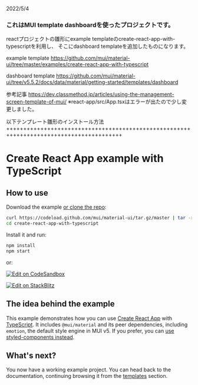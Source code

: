 2022/5/4
### これはMUI template dashboardを使ったプロジェクトです。
reactプロジェクトの雛形にexample templateのcreate-react-app-with-typescriptを利用し、
そこにdashboard templateを追加したものになります。


example template
https://github.com/mui/material-ui/tree/master/examples/create-react-app-with-typescript



dashboard template
https://github.com/mui/material-ui/tree/v5.5.2/docs/data/material/getting-started/templates/dashboard



参考記事
https://dev.classmethod.jp/articles/using-the-management-screen-template-of-mui/
※react-app/src/App.tsxはエラーが出たので少し変更しました。




以下テンプレート雛形のインストール方法
++++++++++++++++++++++++++++++++++++++++++++++++++++++++++++++++++++++++++++++++++++++++
# Create React App example with TypeScript

## How to use

Download the example [or clone the repo](https://github.com/mui/material-ui):

<!-- #default-branch-switch -->

```sh
curl https://codeload.github.com/mui/material-ui/tar.gz/master | tar -xz --strip=2 material-ui-master/examples/create-react-app-with-typescript
cd create-react-app-with-typescript
```

Install it and run:

```sh
npm install
npm start
```

or:

<!-- #default-branch-switch -->

[![Edit on CodeSandbox](https://codesandbox.io/static/img/play-codesandbox.svg)](https://codesandbox.io/s/github/mui/material-ui/tree/master/examples/create-react-app-with-typescript)

<!-- #default-branch-switch -->

[![Edit on StackBlitz](https://developer.stackblitz.com/img/open_in_stackblitz.svg)](https://stackblitz.com/github/mui/material-ui/tree/master/examples/create-react-app-with-typescript)

## The idea behind the example

This example demonstrates how you can use [Create React App](https://github.com/facebookincubator/create-react-app) with [TypeScript](https://github.com/Microsoft/TypeScript).
It includes `@mui/material` and its peer dependencies, including `emotion`, the default style engine in MUI v5.
If you prefer, you can [use styled-components instead](https://mui.com/material-ui/guides/interoperability/#styled-components).

## What's next?

<!-- #default-branch-switch -->

You now have a working example project.
You can head back to the documentation, continuing browsing it from the [templates](https://mui.com/material-ui/getting-started/templates/) section.
